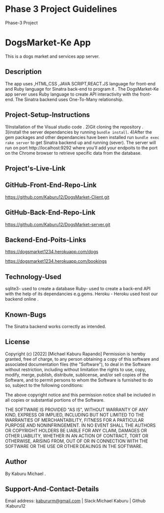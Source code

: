 # Phase 3 Project Guidelines
Phase-3 Project
# DogsMarket-Ke App
This is a dogs market and services app server.

## Description
The app uses ,HTML,CSS ,JAVA SCRIPT,REACT.JS language for front-end and Ruby language for Sinatra back-end to program it . The DogsMarket-Ke app server uses Ruby language to create API interactivity with the front-end. The Sinatra backend uses One-To-Many relationship.

## Project-Setup-Instructions
1)Installation of the Visual studio code .
2)Git cloning the repository .
3)install the server dependancies by running `bundle install`.
4)After the gem packages and other dependancies have been installed run `bundle exec rake server` to get Sinatra backend up and running (sever). The server will run on port  http://localhost:9292  where you'll add your endpoits to the port on the Chrome browser to retrieve specific data from the database.

## Project's-Live-Link


## GitHub-Front-End-Repo-Link
https://github.com/Kaburu12/DogsMarket-Client.git

## GitHub-Back-End-Repo-Link
https://github.com/Kaburu12/DogsMarket-server.git

## Backend-End-Poits-Links
https://dogsmarket1234.herokuapp.com/dogs

https://dogsmarket1234.herokuapp.com/bookings

## Technology-Used
sqlite3- used to create a database
Ruby- used to create a back-end API with the help of its dependancies e.g.gems.
Heroku - Heroku used host our backend online .

## Known-Bugs
The Sinatra backend works correctly as intended.

## License
Copyright (c) [2022] [Michael Kaburu Rapando] Permission is hereby granted, free of charge, to any person obtaining a copy of this software and associated documentation files (the "Software"), to deal in the Software without restriction, including without limitation the rights to use, copy, modify, merge, publish, distribute, sublicense, and/or sell copies of the Software, and to permit persons to whom the Software is furnished to do so, subject to the following conditions:

The above copyright notice and this permission notice shall be included in all copies or substantial portions of the Software.

THE SOFTWARE IS PROVIDED "AS IS", WITHOUT WARRANTY OF ANY KIND, EXPRESS OR IMPLIED, INCLUDING BUT NOT LIMITED TO THE WARRANTIES OF MERCHANTABILITY, FITNESS FOR A PARTICULAR PURPOSE AND NONINFRINGEMENT. IN NO EVENT SHALL THE AUTHORS OR COPYRIGHT HOLDERS BE LIABLE FOR ANY CLAIM, DAMAGES OR OTHER LIABILITY, WHETHER IN AN ACTION OF CONTRACT, TORT OR OTHERWISE, ARISING FROM, OUT OF OR IN CONNECTION WITH THE SOFTWARE OR THE USE OR OTHER DEALINGS IN THE SOFTWARE.

## Author
By Kaburu Michael .

## Support-And-Contact-Details
Email address: kabururm@gmail.com | Slack:Michael Kaburu |
Github :Kaburu12

